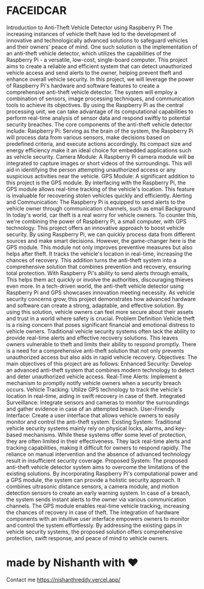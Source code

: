 # FACEIDCAR
Introduction to Anti-Theft Vehicle Detector using Raspberry Pi
The increasing instances of vehicle theft have led to the development of innovative and
technologically advanced solutions to safeguard vehicles and their owners' peace of mind.
One such solution is the implementation of an anti-theft vehicle detector, which utilizes the
capabilities of the Raspberry Pi - a versatile, low-cost, single-board computer. This project
aims to create a reliable and efficient system that can detect unauthorized vehicle access and
send alerts to the owner, helping prevent theft and enhance overall vehicle security.
In this project, we will leverage the power of Raspberry Pi's hardware and software features
to create a comprehensive anti-theft vehicle detector. The system will employ a combination
of sensors, image processing techniques, and communication tools to achieve its objectives.
By using the Raspberry Pi as the central processing unit, we can take advantage of its
computational capabilities to perform real-time analysis of sensor data and respond swiftly to
potential security breaches.
The core components of the anti-theft vehicle detector include:
Raspberry Pi: Serving as the brain of the system, the Raspberry Pi will process data from
various sensors, make decisions based on predefined criteria, and execute actions
accordingly. Its compact size and energy efficiency make it an ideal choice for embedded
applications such as vehicle security.
Camera Module: A Raspberry Pi camera module will be integrated to capture images or
short videos of the surroundings. This will aid in identifying the person attempting
unauthorized access or any suspicious activities near the vehicle.
GPS Module: A significant addition to this project is the GPS module. By interfacing with
the Raspberry Pi, the GPS module allows real-time tracking of the vehicle's location. This
feature is invaluable for recovering stolen vehicles quickly and efficiently.
Alerting and Communication: The Raspberry Pi is equipped to send alerts to the vehicle
owner through communication channels, such as email
Background
In today's world, car theft is a real worry for vehicle owners. To counter this, we're combining
the power of Raspberry Pi, a small computer, with GPS technology. This project offers an
innovative approach to boost vehicle security. By using Raspberry Pi, we can quickly process
data from different sources and make smart decisions.
However, the game-changer here is the GPS module. This module not only improves
preventive measures but also helps after theft. It tracks the vehicle's location in real-time,
increasing the chances of recovery. This addition turns the anti-theft system into a
comprehensive solution that combines prevention and recovery, ensuring total protection.
With Raspberry Pi's ability to send alerts through emails, This helps them act quickly or
involve the authorities, discouraging thieves even more.
In a tech-driven world, the anti-theft vehicle detector using Raspberry Pi and GPS showcases
innovation meeting necessity. As vehicle security concerns grow, this project demonstrates
how advanced hardware and software can create a strong, adaptable, and effective solution.
By using this solution, vehicle owners can feel more secure about their assets and trust in a
world where safety is crucial.
Problem Definition
Vehicle theft is a rising concern that poses significant financial and emotional distress to
vehicle owners. Traditional vehicle security systems often lack the ability to provide real-time
alerts and effective recovery solutions. This leaves owners vulnerable to theft and limits their
ability to respond promptly. There is a need for a comprehensive anti-theft solution that not
only prevents unauthorized access but also aids in rapid vehicle recovery.
Objectives:
The main objectives of this project are as follows:
Enhanced Security: Develop an advanced anti-theft system that combines modern
technology to detect and deter unauthorized vehicle access.
Real-Time Alerts: Implement a mechanism to promptly notify vehicle owners when a
security breach occurs.
Vehicle Tracking: Utilize GPS technology to track the vehicle's location in real-time, aiding
in swift recovery in case of theft.
Integrated Surveillance: Integrate sensors and cameras to monitor the surroundings and
gather evidence in case of an attempted breach.
User-Friendly Interface: Create a user interface that allows vehicle owners to easily monitor
and control the anti-theft system.
Existing System:
Traditional vehicle security systems mainly rely on physical locks, alarms, and key-based
mechanisms. While these systems offer some level of protection, they are often limited in
their effectiveness. They lack real-time alerts and tracking capabilities, making it difficult for 
owners to respond rapidly. The reliance on manual intervention and the absence of advanced
technology result in insufficient security coverage.
Proposed System:
The proposed anti-theft vehicle detector system aims to overcome the limitations of the
existing solutions. By incorporating Raspberry Pi's computational power and a GPS module,
the system can provide a holistic security approach. It combines ultrasonic distance sensors, a
camera module, and motion detection sensors to create an early warning system. In case of a
breach, the system sends instant alerts to the owner via various communication channels.
The GPS module enables real-time vehicle tracking, increasing the chances of recovery in
case of theft. The integration of hardware components with an intuitive user interface
empowers owners to monitor and control the system effortlessly. By addressing the existing
gaps in vehicle security systems, the proposed solution offers comprehensive protection,
swift response, and peace of mind to vehicle owners.
# made by Nishanth with ❤️
Contact me https://nishanthreddy.vercel.app/
